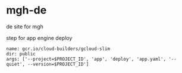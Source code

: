 # mgh-de
de site for mgh

step for app engine deploy

    name: gcr.io/cloud-builders/gcloud-slim
    dir: public
    args: ['--project=$PROJECT_ID', 'app', 'deploy', 'app.yaml', '--quiet', --version=$PROJECT_ID']

